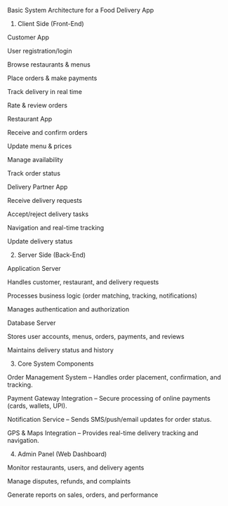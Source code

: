 Basic System Architecture for a Food Delivery App
1. Client Side (Front-End)

Customer App

User registration/login

Browse restaurants & menus

Place orders & make payments

Track delivery in real time

Rate & review orders

Restaurant App

Receive and confirm orders

Update menu & prices

Manage availability

Track order status

Delivery Partner App

Receive delivery requests

Accept/reject delivery tasks

Navigation and real-time tracking

Update delivery status

2. Server Side (Back-End)

Application Server

Handles customer, restaurant, and delivery requests

Processes business logic (order matching, tracking, notifications)

Manages authentication and authorization

Database Server

Stores user accounts, menus, orders, payments, and reviews

Maintains delivery status and history

3. Core System Components

Order Management System – Handles order placement, confirmation, and tracking.

Payment Gateway Integration – Secure processing of online payments (cards, wallets, UPI).

Notification Service – Sends SMS/push/email updates for order status.

GPS & Maps Integration – Provides real-time delivery tracking and navigation.

4. Admin Panel (Web Dashboard)

Monitor restaurants, users, and delivery agents

Manage disputes, refunds, and complaints

Generate reports on sales, orders, and performance